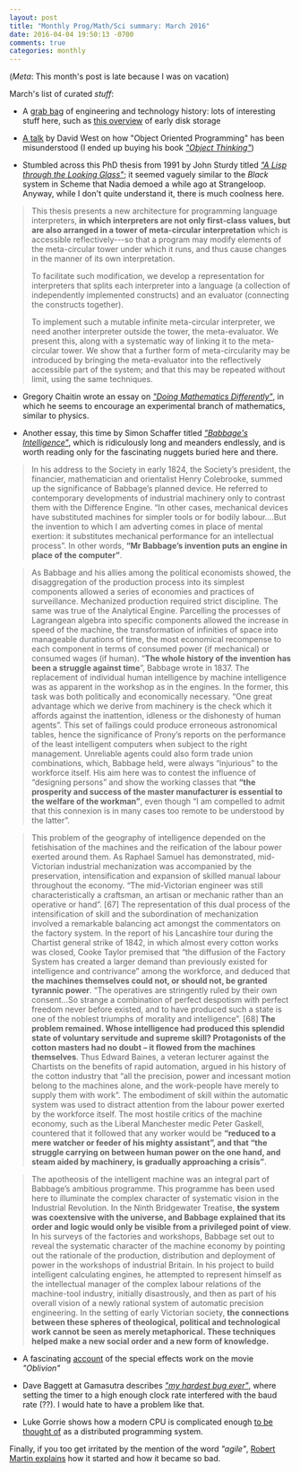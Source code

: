 ```yaml
---
layout: post
title: "Monthly Prog/Math/Sci summary: March 2016"
date: 2016-04-04 19:50:13 -0700
comments: true
categories: monthly
---
```


(_Meta_: This month's post is late because I was on vacation)

March's list of curated _stuff_:

- A [grab bag](http://ethw.org/Main_Page) of engineering and technology history: lots of interesting stuff here, such as [this overview](http://ethw.org/Creating_Magnetic_Disk_Storage_at_IBM) of early disk storage

- [A talk](https://www.youtube.com/watch?v=RdE-d_EhzmA) by David West on how "Object Oriented Programming" has been misunderstood (I ended up buying his book [_"Object Thinking"_](http://www.amazon.com/Object-Thinking-Developer-Reference-David/dp/0735619654))

- Stumbled across this PhD thesis from 1991 by John Sturdy titled [_"A Lisp through the Looking Glass"_](http://www.cb1.com/~john/thesis/thesis.html); it seemed vaguely similar to the _Black_ system in Scheme that Nadia demoed a while ago at Strangeloop. Anyway, while I don't quite understand it, there is much coolness here.

> This thesis presents a new architecture for programming language interpreters, **in which interpreters are not only first-class values, but are also arranged in a tower of meta-circular interpretation** which is accessible reflectively---so that a program may modify elements of the meta-circular tower under which it runs, and thus cause changes in the manner of its own interpretation.
>
> To facilitate such modification, we develop a representation for interpreters that splits each interpreter into a language (a collection of independently implemented constructs) and an evaluator (connecting the constructs together).
> 
> To implement such a mutable infinite meta-circular interpreter, we need another interpreter outside the tower, the meta-evaluator. We present this, along with a systematic way of linking it to the meta-circular tower. We show that a further form of meta-circularity may be introduced by bringing the meta-evaluator into the reflectively accessible part of the system; and that this may be repeated without limit, using the same techniques.

- Gregory Chaitin wrote an essay on [_"Doing Mathematics Differently"_](http://inference-review.com/article/doing-mathematics-differently), in which he seems to encourage an experimental branch of mathematics, similar to physics.

- Another essay, this time by Simon Schaffer titled [_"Babbage's Intelligence"_](http://www.imaginaryfutures.net/2007/04/16/babbages-intelligence-by-simon-schaffer/), which is ridiculously long and meanders endlessly, and is worth reading only for the fascinating nuggets buried here and there.

> In his address to the Society in early 1824, the Society’s president, the financier, mathematician and orientalist Henry Colebrooke, summed up the significance of Babbage’s planned device. He referred to contemporary developments of industrial machinery only to contrast them with the Difference Engine. “In other cases, mechanical devices have substituted machines for simpler tools or for bodily labour….But the invention to which I am adverting comes in place of mental exertion: it substitutes mechanical performance for an intellectual process”. In other words, **“Mr Babbage’s invention puts an engine in place of the computer”**.

> As Babbage and his allies among the political economists showed, the disaggregation of the production process into its simplest components allowed a series of economies and practices of surveillance. Mechanized production required strict discipline. The same was true of the Analytical Engine. Parcelling the processes of Lagrangean algebra into specific components allowed the increase in speed of the machine, the transformation of infinities of space into manageable durations of time, the most economical recompense to each component in terms of consumed power (if mechanical) or consumed wages (if human). “**The whole history of the invention has been a struggle against time**”, Babbage wrote in 1837. The replacement of individual human intelligence by machine intelligence was as apparent in the workshop as in the engines. In the former, this task was both politically and economically necessary. “One great advantage which we derive from machinery is the check which it affords against the inattention, idleness or the dishonesty of human agents”. This set of failings could produce erroneous astronomical tables, hence the significance of Prony’s reports on the performance of the least intelligent computers when subject to the right management. Unreliable agents could also form trade union combinations, which, Babbage held, were always “injurious” to the workforce itself. His aim here was to contest the influence of “designing persons” and show the working classes that **“the prosperity and success of the master manufacturer is essential to the welfare of the workman”**, even though “I am compelled to admit that this connexion is in many cases too remote to be understood by the latter”.

> This problem of the geography of intelligence depended on the fetishisation of the machines and the reification of the labour power exerted around them. As Raphael Samuel has demonstrated, mid-Victorian industrial mechanization was accompanied by the preservation, intensification and expansion of skilled manual labour throughout the economy. “The mid-Victorian engineer was still characteristically a craftsman, an artisan or mechanic rather than an operative or hand”. [67] The representation of this dual process of the intensification of skill and the subordination of mechanization involved a remarkable balancing act amongst the commentators on the factory system. In the report of his Lancashire tour during the Chartist general strike of 1842, in which almost every cotton works was closed, Cooke Taylor premised that “the diffusion of the Factory System has created a larger demand than previously existed for intelligence and contrivance” among the workforce, and deduced that **the machines themselves could not, or should not, be granted tyrannic power**. “The operatives are stringently ruled by their own consent…So strange a combination of perfect despotism with perfect freedom never before existed, and to have produced such a state is one of the noblest triumphs of morality and intelligence”. [68] **The problem remained. Whose intelligence had produced this splendid state of voluntary servitude and supreme skill? Protagonists of the cotton masters had no doubt – it flowed from the machines themselves**. Thus Edward Baines, a veteran lecturer against the Chartists on the benefits of rapid automation, argued in his history of the cotton industry that “all the precision, power and incessant motion belong to the machines alone, and the work-people have merely to supply them with work”. The embodiment of skill within the automatic system was used to distract attention from the labour power exerted by the workforce itself. The most hostile critics of the machine economy, such as the Liberal Manchester medic Peter Gaskell, countered that it followed that any worker would be **“reduced to a mere watcher or feeder of his mighty assistant”, and that “the struggle carrying on between human power on the one hand, and steam aided by machinery, is gradually approaching a crisis”**.

> The apotheosis of the intelligent machine was an integral part of Babbage’s ambitious programme. This programme has been used here to illuminate the complex character of systematic vision in the Industrial Revolution. In the Ninth Bridgewater Treatise, **the system was coextensive with the universe, and Babbage explained that its order and logic would only be visible from a privileged point of view**. In his surveys of the factories and workshops, Babbage set out to reveal the systematic character of the machine economy by pointing out the rationale of the production, distribution and deployment of power in the workshops of industrial Britain. In his project to build intelligent calculating engines, he attempted to represent himself as the intellectual manager of the complex labour relations of the machine-tool industry, initially disastrously, and then as part of his overall vision of a newly rational system of automatic precision engineering. In the setting of early Victorian society, **the connections between these spheres of theological, political and technological work cannot be seen as merely metaphorical. These techniques helped make a new social order and a new form of knowledge.**

- A fascinating [account](http://www.gmunk.com/OBLIVION-GFX) of the special effects work on the movie _"Oblivion"_

- Dave Baggett at Gamasutra describes [_"my hardest bug ever"_](http://www.gamasutra.com/blogs/DaveBaggett/20131031/203788/My_Hardest_Bug_Ever.php), where setting the timer to a high enough clock rate interfered with the baud rate (??). I would hate to have a problem like that.

- Luke Gorrie shows how a modern CPU is complicated enough [to be thought of](https://github.com/lukego/blog/issues/15) as a distributed programming system.

Finally, if you too get irritated by the mention of the word _"agile"_, [Robert Martin explains](https://www.youtube.com/watch?v=hG4LH6P8Syk) how it started and how it became so bad.

